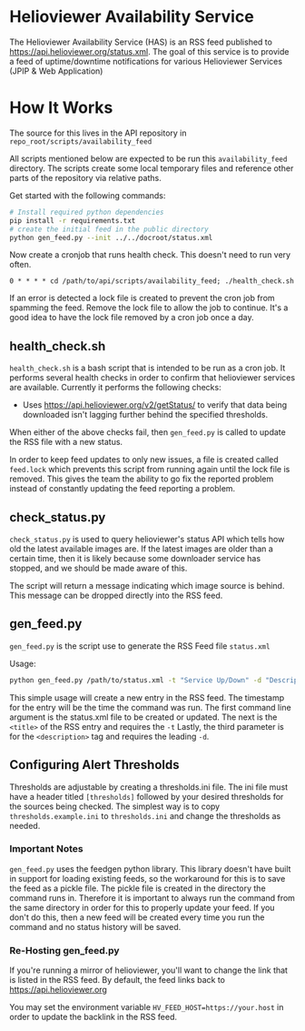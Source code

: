 # Helioviewer Availability Service
The Helioviewer Availability Service (HAS) is an RSS feed
published to https://api.helioviewer.org/status.xml.
The goal of this service is to provide a feed of
uptime/downtime notifications for various Helioviewer
Services (JPIP & Web Application)

# How It Works
The source for this lives in the API repository in
`repo_root/scripts/availability_feed`

All scripts mentioned below are expected to be run this `availability_feed`
directory. The scripts create some local temporary files and reference other
parts of the repository via relative paths.

Get started with the following commands:
```bash
# Install required python dependencies
pip install -r requirements.txt
# create the initial feed in the public directory
python gen_feed.py --init ../../docroot/status.xml
```

Now create a cronjob that runs health check. This doesn't need to run very often.
```cron
0 * * * * cd /path/to/api/scripts/availability_feed; ./health_check.sh
```

If an error is detected a lock file is created to prevent the cron job from
spamming the feed. Remove the lock file to allow the job to continue.
It's a good idea to have the lock file removed by a cron job once a day.

## health_check.sh
`health_check.sh` is a bash script that is intended to be run
as a cron job. It performs several health checks in order to
confirm that helioviewer services are available. Currently it
performs the following checks:

- Uses https://api.helioviewer.org/v2/getStatus/ to verify that data being downloaded isn't lagging further behind the specified thresholds.

When either of the above checks fail, then `gen_feed.py` is called
to update the RSS file with a new status.

In order to keep feed updates to only new issues, a file is created called
`feed.lock` which prevents this script from running again until the lock
file is removed. This gives the team the ability to go fix the reported problem
instead of constantly updating the feed reporting a problem.

## check_status.py
`check_status.py` is used to query helioviewer's status API which tells how old
the latest available images are. If the latest images are older than a certain
time, then it is likely because some downloader service has stopped, and we
should be made aware of this.

The script will return a message indicating which image source is behind.
This message can be dropped directly into the RSS feed.

## gen_feed.py
`gen_feed.py` is the script use to generate the RSS Feed file
`status.xml`

Usage:
```bash
python gen_feed.py /path/to/status.xml -t "Service Up/Down" -d "Description of what went wrong (or right)"
```

This simple usage will create a new entry in the RSS feed.
The timestamp for the entry will be the time the command was run.
The first command line argument is the status.xml file to be created or updated.
The next is the `<title>` of the RSS entry and requires the `-t`
Lastly, the third parameter is for the `<description>` tag and requires the leading `-d`.

## Configuring Alert Thresholds
Thresholds are adjustable by creating a thresholds.ini file.
The ini file must have a header titled `[thresholds]` followed by your desired thresholds for the sources being checked.
The simplest way is to copy `thresholds.example.ini` to `thresholds.ini` and change the thresholds as needed.

### Important Notes
`gen_feed.py` uses the feedgen python library. This library doesn't have
built in support for loading existing feeds, so the workaround for this
is to save the feed as a pickle file. The pickle file is created
in the directory the command runs in. Therefore it is important to always
run the command from the same directory in order for this to properly
update your feed. If you don't do this, then a new feed will be created
every time you run the command and no status history will be saved.

### Re-Hosting gen_feed.py
If you're running a mirror of helioviewer, you'll want to change the link
that is listed in the RSS feed. By default, the feed links back to
https://api.helioviewer.org

You may set the environment variable `HV_FEED_HOST=https://your.host`
in order to update the backlink in the RSS feed.
